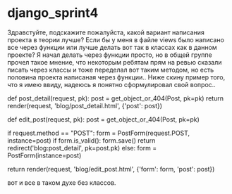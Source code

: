 # django_sprint4
Здравстуйте, подскажите пожалуйста, какой вариант написания проекта в теории лучше? Если бы у меня в файле views было написано все через функции или лучше делать вот так в классах как в данном проекте? Я начал делать через функции просто, но в общей группе прочел такое мнение, что некоторым ребятам прям на ревью сказали писать через классы и тоже переделал вот таким методом, но есть половина проекта написаная через функции.. Ниже скину пример того, что я имею ввиду, надеюсь я понятно сформулировал свой вопрос..

def post_detail(request, pk): post = get_object_or_404(Post, pk=pk) return render(request, 'blog/post_detail.html', {'post': post})

def edit_post(request, pk): post = get_object_or_404(Post, pk=pk)

if request.method == "POST":
    form = PostForm(request.POST, instance=post)
    if form.is_valid():
        form.save()
        return redirect('blog:post_detail', pk=post.pk)
else:
    form = PostForm(instance=post)

return render(request, 'blog/edit_post.html', {'form': form, 'post': post})

вот и все в таком духе без классов.